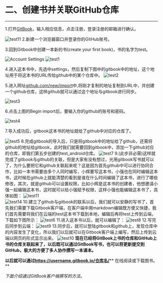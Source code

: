 # 二、创建书并关联GitHub仓库

---

1.打开[GitBook](https://www.gitbook.com)，输入相应信息，点击注册，登录注册的邮箱进行确认。


![test11](/assets/11.png)
2.新建一个浏览器窗口并登录你的GitHub账号。

3.回到Gitbook中创建一本新的书(create your first book)，书的名字为test。

![Account Settings](../images/account_setting.png)
![test1](/assets/test1.png)
    
4.进入这本书中，先选中settings，然后复制下图中的gitbook中的地址，这个地址用于将这本书的URL传给github中的某个仓库中。
![test2](/assets/test2.png)

5.进入网址[github.com/new/import](https://github.com/new/import)中,将刚才复制的地址复制到URL中，并创建一个github仓库，这样github就可以通过这个地址与gitbook进行同步。

![test3](/assets/test3.png)

6.点击上图的Begin import后，要输入你的github的账号和密码。

![test4](/assets/test4.png)

7.导入成功后，gitbook这本书的地址就给了github中对应的仓库了。

![test5](/assets/test5.png)
8.完成gitbook的导入后，只是将gitbook中的地址给了github，还需将github的地址给gitbook，此时我们就需要回到gitbook中，添加一下github对应的仓库，即我们第五步创建的test_android仓库。
![test7](/assets/test7.png)
9.(此步非必需)这样就完成了gitbook与github的关联，但是大家有没有想过，光用gitbook写书就可以了，为什么要把它和github关联起来呢？这是因为首先github中可以进行协同合作，比如一本书需要由多个人同时编写，小辉要写这本书，小强也在同时编辑这本书，这时候在github上就能清楚的看到是谁在什么时间编辑了这本书，进行了哪些修改，其次，就是github可以设置权限，比如小辉是这本书的创建者，他想邀请小强一起编辑这本书，这时就可以给小强赋予权限，这样小强也能编辑这本书了，具体如图：
![test11](/assets/111.png)<br>
![test14](/assets/114.png)
10.建立了github与gitbook的联系以后，我们就可以安静的写书了，首先我们需要下载Gitbook客户端，在客户端中用markdown编辑既方便又快捷，我们首先需要将我们在云端的test这本书下载到本地，编辑后再将test上传到云端，下载如下图所示：
![test6](/assets/test6.png)
11.进入这本书以后，就可以编辑了：
![test8](/assets/test8.png)
12.写完后同步到云端：
![test9](/assets/test9.png)
13.同步后，就可以登陆gitbook和github上，发现仓库中的内容发生了变化，所以我们以后就可以在Gitbook客户端上编写，然后上传到云端以网页的形式显示出来。
![test10](/assets/test10.png)
**现在已经将GitBook上书的仓库和GitHub上书的仓库关联起来了，以后既可以通过GitBook写书，也可以将更新提交到GitHub，极大的方便了多人协作撰写一本课本。**

**以后就可以通过**[**https:\/\/username.gitbook.io\/仓库名\/**](https://username.gitbook.io/仓库名/)** 在线阅读或下载图书。**

_下面介绍通过GitBook客户端撰写的方法。_

